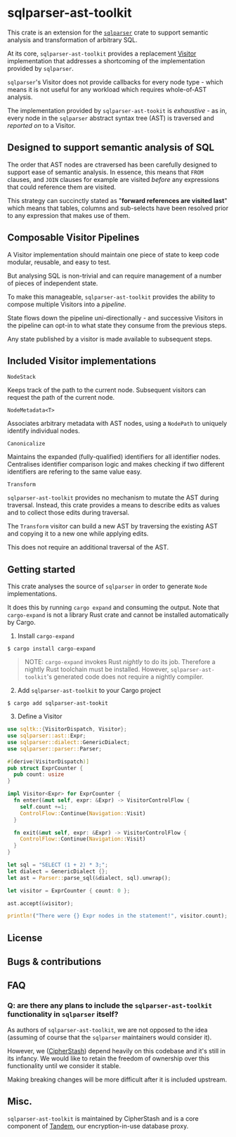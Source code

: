 # sqlparser-ast-toolkit

This crate is an extension for the [`sqlparser`](https://crates.io/crates/sqlparser) crate to support semantic analysis and transformation of arbitrary SQL.

At its core, `sqlparser-ast-toolkit` provides a replacement [Visitor](https://en.wikipedia.org/wiki/Visitor_design_pattern) implementation that addresses a shortcoming of the implementation provided by `sqlparser`.

`sqlparser`'s Visitor does not provide callbacks for every node type - which means it is not useful for any workload which requires whole-of-AST analysis.

The implementation provided by `sqlparser-ast-tookit` is *exhaustive* - as in, every node in the `sqlparser` abstract syntax tree (AST) is traversed and _reported on_ to a Visitor.

## Designed to support semantic analysis of SQL

The order that AST nodes are ctraversed has been carefully designed to support ease of semantic analysis. In essence, this means that `FROM` clauses, and `JOIN` clauses for example are visited *before* any expressions that could reference them are visited.

This strategy can succinctly stated as "__forward references are visited last__" which means that tables, columns and sub-selects have been resolved prior to any expression that makes use of them.

## Composable Visitor Pipelines

A Visitor implementation should maintain one piece of state to keep code modular, reusable, and easy to test.

But analysing SQL is non-trivial and can require management of a number of pieces of independent state.

To make this manageable, `sqlparser-ast-toolkit` provides the ability to compose multiple Visitors into a *pipeline*.

State flows down the pipeline uni-directionally - and successive Visitors in the pipeline can opt-in to what state they consume from the previous steps.

Any state published by a visitor is made available to subsequent steps.

## Included Visitor implementations

`NodeStack`

Keeps track of the path to the current node. Subsequent visitors can request the path of the current node.

`NodeMetadata<T>`

Associates arbitrary metadata with AST nodes, using a `NodePath` to uniquely identify individual nodes.

`Canonicalize`

Maintains the expanded (fully-qualified) identifiers for all identifier nodes. Centralises identifier comparison logic and makes checking if two different identifiers are refering to the same value easy.

`Transform`

`sqlparser-ast-toolkit` provides no mechanism to mutate the AST during traversal. Instead, this crate provides a means to describe edits as values and to collect those edits during traversal.

The `Transform` visitor can build a new AST by traversing the existing AST and copying it to a new one while applying edits.

This does not require an additional traversal of the AST.

## Getting started

This crate analyses the source of `sqlparser` in order to generate `Node` implementations.

It does this by running `cargo expand` and consuming the output. Note that `cargo-expand` is not a library Rust crate and cannot be installed automatically by Cargo.

1. Install `cargo-expand`

`$ cargo install cargo-expand`

  > NOTE: `cargo-expand` invokes Rust *nightly* to do its job. Therefore a nightly Rust toolchain must be installed. However, `sqlparser-ast-toolkit`'s generated code does not require a nightly compiler.

2. Add `sqlparser-ast-toolkit` to your Cargo project

`$ cargo add sqlparser-ast-tookit`

3. Define a Visitor

```rust
use sqltk::{VisitorDispatch, Visitor};
use sqlparser::ast::Expr;
use sqlparser::dialect::GenericDialect;
use sqlparser::parser::Parser;

#[derive(VisitorDispatch)]
pub struct ExprCounter {
  pub count: usize
}

impl Visitor<Expr> for ExprCounter {
  fn enter(&mut self, expr: &Expr) -> VisitorControlFlow {
    self.count +=1;
    ControlFlow::Continue(Navigation::Visit)
  }

  fn exit(&mut self, expr: &Expr) -> VisitorControlFlow {
    ControlFlow::Continue(Navigation::Visit)
  }
}

let sql = "SELECT (1 + 2) * 3;";
let dialect = GenericDialect {};
let ast = Parser::parse_sql(&dialect, sql).unwrap();

let visitor = ExprCounter { count: 0 };

ast.accept(&visitor);

println!("There were {} Expr nodes in the statement!", visitor.count);
```

## License

## Bugs & contributions

## FAQ

### Q: are there any plans to include the `sqlparser-ast-toolkit` functionality in `sqlparser` itself?

As authors of `sqlparser-ast-toolkit`, we are not opposed to the idea (assuming of course that the `sqlparser` maintainers would consider it).

However, we ([CipherStash](https://cipherstash.com)) depend heavily on this codebase and it's still in its infancy. We would like to retain the freedom of ownership over this functionality until we consider it stable.

Making breaking changes will be more difficult after it is included upstream.

## Misc.

`sqlparser-ast-toolkit` is maintained by CipherStash and is a core component of [Tandem](https://docs.cipherstash.com/getting-started/step3.html), our encryption-in-use database proxy.